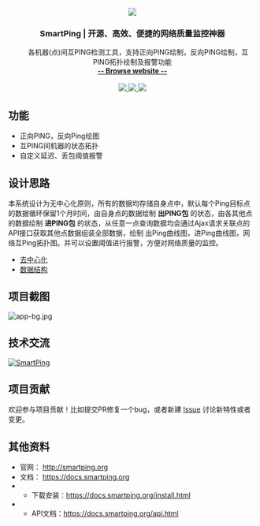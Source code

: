 <p align="center">
    <a href="http://www.xuxueli.com/xxl-conf/">
        <img src="http://smartping.org/logo.png">
    </a>
    <h3 align="center">SmartPing | 开源、高效、便捷的网络质量监控神器</h3>
    <p align="center">
        各机器(点)间互PING检测工具，支持正向PING绘制，反向PING绘制，互PING拓扑绘制及报警功能
        <br>
        <a href="http://smartping.org"><strong>-- Browse website --</strong></a>
        <br>
        <br>
        <a href="https://goreportcard.com/report/github.com/gy-games/smartping">
            <img src="https://goreportcard.com/badge/github.com/gy-games/smartping" >
        </a>
         <a href="https://github.com/xuxueli/xxl-conf/releases">
             <img src="https://img.shields.io/github/release/gy-games/smartping.svg" >
         </a>
         <a href="https://github.com/gy-games/smartping/blob/master/LICENSE">
             <img src="https://img.shields.io/hexpm/l/plug.svg" >
         </a>
    </p>    
</p>

## 功能 ##

- 正向PING，反向Ping绘图
- 互PING间机器的状态拓扑
- 自定义延迟、丢包阈值报警

## 设计思路 ##

本系统设计为无中心化原则，所有的数据均存储自身点中，默认每个Ping目标点的数据循环保留1个月时间，由自身点的数据绘制 **出PING包** 的状态，由各其他点的数据绘制 **进PING包** 的状态，从任意一点查询数据均会通过Ajax请求关联点的API接口获取其他点数据组装全部数据，绘制 出Ping曲线图，进Ping曲线图，网络互Ping拓扑图。并可以设置阈值进行报警，方便对网络质量的监控。

- [去中心化](https://docs.smartping.org/arch/decentralized.html)
- [数据结构](https://docs.smartping.org/arch/data.html)

## 项目截图 ##

![app-bg.jpg](http://smartping.org/assets/img/app-bg.png "")

## 技术交流

<a target="_blank" href="//shang.qq.com/wpa/qunwpa?idkey=dd689e43fd8ecfeb28bffc31d53cb058c6ea23263aa1a34fc032efaf91aae924"><img border="0" src="http://pub.idqqimg.com/wpa/images/group.png" alt="SmartPing" title="SmartPing"></a>

## 项目贡献

欢迎参与项目贡献！比如提交PR修复一个bug，或者新建 [Issue](https://github.com/gy-games/smartping/issues/) 讨论新特性或者变更。

## 其他资料 ##

- 官网： http://smartping.org
- 文档： https://docs.smartping.org
- - 下载安装：https://docs.smartping.org/install.html
- - API文档：https://docs.smartping.org/api.html
